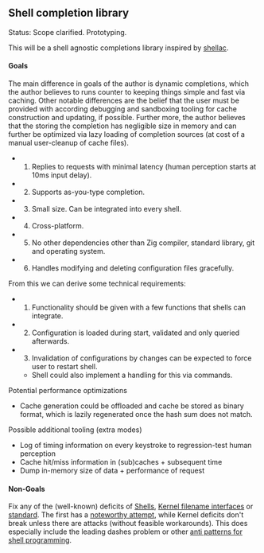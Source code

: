## Shell completion library

Status: Scope clarified. Prototyping.

This will be a shell agnostic completions library inspired by
[shellac](https://gitlab.redox-os.org/AdminXVII/shellac-server).

#### Goals

The main difference in goals of the author is dynamic completions, which the author
believes to runs counter to keeping things simple and fast via caching.
Other notable differences are the belief that the user must be provided with
according debugging and sandboxing tooling for cache construction and updating,
if possible.
Further more, the author believes that the storing the completion has negligible
size in memory and can further be optimized via lazy loading of completion sources
(at cost of a manual user-cleanup of cache files).

- 1. Replies to requests with minimal latency (human perception starts at 10ms input delay).
- 2. Supports as-you-type completion.
- 3. Small size. Can be integrated into every shell.
- 4. Cross-platform.
- 5. No other dependencies other than Zig compiler, standard library, git and operating system.
- 6. Handles modifying and deleting configuration files gracefully.

From this we can derive some technical requirements:
- 1. Functionality should be given with a few functions that shells can integrate.
- 2. Configuration is loaded during start, validated and only queried afterwards.
- 3. Invalidation of configurations by changes can be expected to force user to restart shell.
  * Shell could also implement a handling for this via commands.

Potential performance optimizations
- Cache generation could be offloaded and cache be stored as binary format, which is
  lazily regenerated once the hash sum does not match.

Possible additional tooling (extra modes)
- Log of timing information on every keystroke to regression-test human perception
- Cache hit/miss information in (sub)caches + subsequent time
- Dump in-memory size of data + performance of request

#### Non-Goals

Fix any of the (well-known) deficits of
[Shells](https://arcan-fe.com/2022/04/02/the-day-of-a-new-command-line-interface-shell/),
[Kernel filename interfaces](https://github.com/matu3ba/dotfiles_skeleton/blob/main/Filenamesunsafe)
or
[standard](https://github.com/matu3ba/dotfiles_skeleton/blob/main/POSIXunsafe).
The first has a [noteworthy attempt](https://arcan-fe.com/2022/04/02/the-day-of-a-new-command-line-interface-shell/),
while Kernel deficits don't break unless there are attacks (without feasible workarounds).
This does especially include the leading dashes problem or other
[anti patterns for shell programming](https://github.com/matu3ba/chepa).
